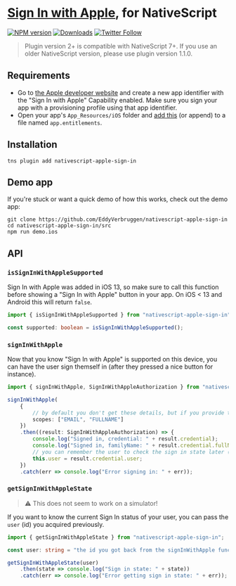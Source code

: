 # [Sign In with Apple](https://developer.apple.com/sign-in-with-apple/), for NativeScript

[![NPM version][npm-image]][npm-url]
[![Downloads][downloads-image]][npm-url]
[![Twitter Follow][twitter-image]][twitter-url]

[npm-image]:https://img.shields.io/npm/v/nativescript-apple-sign-in.svg
[npm-url]:https://npmjs.org/package/nativescript-apple-sign-in
[downloads-image]:https://img.shields.io/npm/dm/nativescript-apple-sign-in.svg
[twitter-image]:https://img.shields.io/twitter/follow/eddyverbruggen.svg?style=social&label=Follow%20me
[twitter-url]:https://twitter.com/eddyverbruggen

> Plugin version 2+ is compatible with NativeScript 7+. If you use an older NativeScript version, please use plugin version 1.1.0.

## Requirements

- Go to [the Apple developer website](https://developer.apple.com/account/resources/identifiers/list) and create a new app identifier with the "Sign In with Apple" Capability enabled. Make sure you sign your app with a provisioning profile using that app identifier.
- Open your app's `App_Resources/iOS` folder and [add this](https://github.com/EddyVerbruggen/nativescript-apple-sign-in/blob/master/demo/app/App_Resources/iOS/app.entitlements) (or append) to a file named `app.entitlements`. 

## Installation

```shell
tns plugin add nativescript-apple-sign-in
```

## Demo app

If you're stuck or want a quick demo of how this works, check out the demo app:

```shell
git clone https://github.com/EddyVerbruggen/nativescript-apple-sign-in
cd nativescript-apple-sign-in/src
npm run demo.ios
```

## API

### `isSignInWithAppleSupported`

Sign In with Apple was added in iOS 13, so make sure to call this function before showing a "Sign In with Apple" button in your app.
On iOS < 13 and Android this will return `false`.

```typescript
import { isSignInWithAppleSupported } from "nativescript-apple-sign-in";

const supported: boolean = isSignInWithAppleSupported();
```

### `signInWithApple`

Now that you know "Sign In with Apple" is supported on this device, you can have the
user sign themself in (after they pressed a nice button for instance).

```typescript
import { signInWithApple, SignInWithAppleAuthorization } from "nativescript-apple-sign-in";

signInWithApple(
    {
        // by default you don't get these details, but if you provide these scopes you will (and the user will get to choose which ones are allowed)
        scopes: ["EMAIL", "FULLNAME"]
    })
    .then((result: SignInWithAppleAuthorization) => {
        console.log("Signed in, credential: " + result.credential);
        console.log("Signed in, familyName: " + result.credential.fullName.familyName);
        // you can remember the user to check the sign in state later (see 'getSignInWithAppleState' below)
        this.user = result.credential.user;
    })
    .catch(err => console.log("Error signing in: " + err));
```

### `getSignInWithAppleState`

> ⚠️ This does not seem to work on a simulator!

If you want to know the current Sign In status of your user, you can pass the `user` (id) you acquired previously.

```typescript
import { getSignInWithAppleState } from "nativescript-apple-sign-in";

const user: string = "the id you got back from the signInWithApple function";

getSignInWithAppleState(user)
    .then(state => console.log("Sign in state: " + state))
    .catch(err => console.log("Error getting sign in state: " + err));
```
